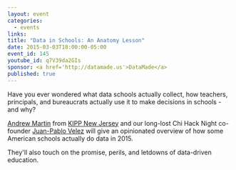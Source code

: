 ```yaml
---
layout: event
categories: 
  - events
links:
title: "Data in Schools: An Anatomy Lesson"
date: 2015-03-03T18:00:00-05:00
event_id: 145
youtube_id: q7V39da2GIs
sponsor: <a href='http://datamade.us'>DataMade</a>
published: true
---
```


Have you ever wondered what data schools actually collect, how teachers, principals, and bureaucrats actually use it to make decisions in schools - and why?

[Andrew Martin](https://twitter.com/moneywithwings) from [KIPP New Jersey](http://kippnj.org/) and our long-lost Chi Hack Night co-founder [Juan-Pablo Velez](https://twitter.com/jpvelez) will give an opinionated overview of how some American schools actually do data in 2015. 

They'll also touch on the promise, perils, and letdowns of data-driven education.